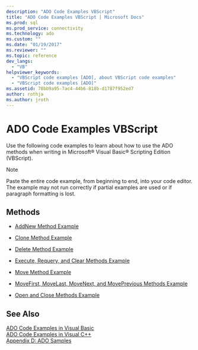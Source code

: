 ```yaml
---
description: "ADO Code Examples VBScript"
title: "ADO Code Examples VBScript | Microsoft Docs"
ms.prod: sql
ms.prod_service: connectivity
ms.technology: ado
ms.custom: ""
ms.date: "01/19/2017"
ms.reviewer: ""
ms.topic: reference
dev_langs: 
  - "VB"
helpviewer_keywords: 
  - "VBScript code examples [ADO], about VBScript code examples"
  - "VBScript code examples [ADO]"
ms.assetid: 78bb9a95-7ac4-44b6-818b-d1787f952ed7
author: rothja
ms.author: jroth
---
```

# ADO Code Examples VBScript
Use the following code examples to learn about how to use the ADO methods when writing in Microsoft® Visual Basic® Scripting Edition (VBScript).  
  
> [!NOTE]
>  Paste the entire code example, from beginning to end, into your code editor. The example may not run correctly if partial examples are used or if paragraph formatting is lost.  
  
## Methods  
  
-   [AddNew Method Example](./addnew-method-example-vbscript.md)  
  
-   [Clone Method Example](./clone-method-example-vbscript.md)  
  
-   [Delete Method Example](./delete-method-example-vbscript.md)  
  
-   [Execute, Requery, and Clear Methods Example](./execute-requery-and-clear-methods-example-vbscript.md)  
  
-   [Move Method Example](./move-method-example-vbscript.md)  
  
-   [MoveFirst, MoveLast, MoveNext, and MovePrevious Methods Example](./movefirst-movelast-movenext-and-moveprevious-methods-example-vbscript.md)  
  
-   [Open and Close Methods Example](./open-and-close-methods-example-vbscript.md)  
  
## See Also  
 [ADO Code Examples in Visual Basic](./ado-code-examples-in-visual-basic.md)   
 [ADO Code Examples in Visual C++](./ado-code-examples-in-visual-c.md)   
 [Appendix D: ADO Samples](../../guide/appendixes/appendix-d-ado-samples.md)